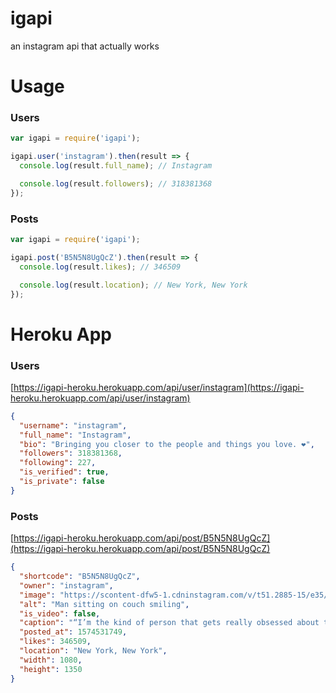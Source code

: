 <h1>igapi</h1>

<p>an instagram api that actually works</p>

<h1>Usage</h1>

<h3>Users</h3>

```javascript
var igapi = require('igapi');

igapi.user('instagram').then(result => {
  console.log(result.full_name); // Instagram

  console.log(result.followers); // 318381368
});
```

<h3>Posts</h3>

```javascript
var igapi = require('igapi');

igapi.post('B5N5N8UgQcZ').then(result => {
  console.log(result.likes); // 346509

  console.log(result.location); // New York, New York
});
```

<h1>Heroku App</h1>

<h3>Users</h3>

[https://igapi-heroku.herokuapp.com/api/user/instagram](https://igapi-heroku.herokuapp.com/api/user/instagram)

```json
{
  "username": "instagram",
  "full_name": "Instagram",
  "bio": "Bringing you closer to the people and things you love. ❤️",
  "followers": 318381368,
  "following": 227,
  "is_verified": true,
  "is_private": false
}
```

<h3>Posts</h3>

[https://igapi-heroku.herokuapp.com/api/post/B5N5N8UgQcZ](https://igapi-heroku.herokuapp.com/api/post/B5N5N8UgQcZ)

```json
{
  "shortcode": "B5N5N8UgQcZ",
  "owner": "instagram",
  "image": "https://scontent-dfw5-1.cdninstagram.com/v/t51.2885-15/e35/p1080x1080/75341445_187009205806804_38901299931220318_n.jpg?_nc_ht=scontent-dfw5-1.cdninstagram.com&_nc_cat=1&oh=ebc70a3791394bb33ceb2fa163fdcc4f&oe=5E73BD55",
  "alt": "Man sitting on couch smiling",
  "is_video": false,
  "caption": "“I’m the kind of person that gets really obsessed about things and puts all my eggs in one basket,” explains Leo Wang, one of the #founders of Buffy (@buffy), an earth-friendly home goods brand based in NYC. “And if you’re like me, then that’s what being a founder is like.\n\nOriginally from Xi'an, China, Leo immigrated to the United States with his parents who later built a thriving weaving and fabric brand. He didn’t always expect to, but ultimately Leo built a modern brand rooted in his family tradition. “It’s important to be really observant, to learn to listen to the people around you but ultimately, trust yourself,” he says.\n\nIn our limited series #founders, we’re sharing the stories of amazing small business owners from all over the world. A new episode will be available every Saturday until Christmas.",
  "posted_at": 1574531749,
  "likes": 346509,
  "location": "New York, New York",
  "width": 1080,
  "height": 1350
}
```
